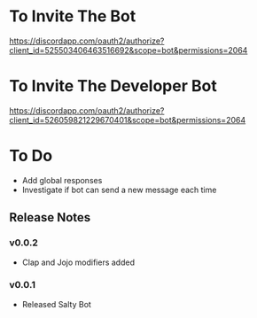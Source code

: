 # To Invite The Bot
https://discordapp.com/oauth2/authorize?client_id=525503406463516692&scope=bot&permissions=2064

# To Invite The Developer Bot
https://discordapp.com/oauth2/authorize?client_id=526059821229670401&scope=bot&permissions=2064

# To Do
* Add global responses
* Investigate if bot can send a new message each time

## Release Notes

### v0.0.2
* Clap and Jojo modifiers added

### v0.0.1
* Released Salty Bot